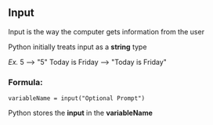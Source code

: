 ## Input

Input is the way the computer gets information from the user

Python initially treats input as a __string__ type

*Ex.*
5 --> "5"
Today is Friday --> "Today is Friday" 

### Formula: 
`variableName = input("Optional Prompt")`

Python stores the __input__ in the __variableName__